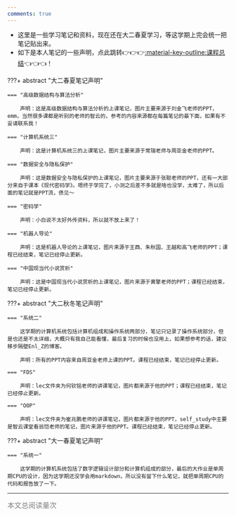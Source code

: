 ```yaml
---
comments: true
---
```

- 这里是一些学习笔记和资料，现在还在大二春夏学习，等这学期上完会统一把笔记贴出来。
- 如下是本人笔记的一些声明，点此跳转👉👉👉[:material-key-outline:课程总结](./课程总结/大二春夏.md)👈👈👈！

???+ abstract "大二春夏笔记声明"

    === "高级数据结构与算法分析"

        声明：这是高级数据结构与算法分析的上课笔记，图片主要来源于刘金飞老师的PPT，emm，当然很多课都是听别的老师的智云的，参考的内容来源都在每篇笔记的最下面，如果有不妥请联系我！

    === "计算机系统三"

        声明：这是计算机系统三的上课笔记，图片主要来源于常瑞老师与周亚金老师的PPT。

    === "数据安全与隐私保护"

        声明：这是数据安全与隐私保护的上课笔记，图片主要来源于张聪老师的PPT，还有一大部分来自于课本《现代密码学》。嗯终于学完了，小测之后差不多就是啥也没学，太难了，所以后面的笔记就是PPT流，债见～

    === "密码学"

        声明：小白说不太好外传资料，所以就不放上来了！

    === "机器人导论"

        声明：这是机器人导论的上课笔记，图片来源于王酉、朱秋国、王越和高飞老师的PPT；课程已经结束，笔记已经停止更新。

    === "中国现当代小说赏析"

        声明：这是中国现当代小说赏析的上课笔记，图片来源于黄擎老师的PPT；课程已经结束，笔记已经停止更新。

???+ abstract "大二秋冬笔记声明"

    === "系统二"

        这学期的计算机系统包括计算机组成和操作系统两部分，笔记只记录了操作系统部分，但是也还是不太详细，大概只有我自己能看懂，最后复习的时候也没用上，如果想参考的话，建议移步隔壁Enl_Z的博客。

        声明：所有的PPT内容来自周亚金老师上课的PPT。课程已经结束，笔记已经停止更新。

    === "FDS"

        声明：lec文件夹为何钦铭老师的讲课笔记，图片都来源于他的PPT；课程已经结束，笔记已经停止更新。

    === "OOP"

        声明：lec文件夹为崔兆鹏老师的讲课笔记，图片都来源于他的PPT，self_study中主要是智云课堂看翁恺老师的笔记，图片来源于他的PPT。课程已经结束，笔记已经停止更新。

???+ abstract "大一春夏笔记声明"

    === "系统一"

        这学期的计算机系统包括了数字逻辑设计部分和计算机组成的部分，最后的大作业是单周期CPU的设计，因为这学期还没学会用markdown，所以没有留下什么笔记，就把单周期CPU的代码和报告放了一下。

<hr>
<span id="busuanzi_container_page_pv"><font size="3" color="grey">本文总阅读量<span id="busuanzi_value_page_pv"></span>次</font></span>
<br/>